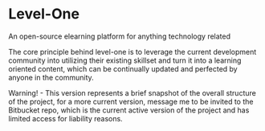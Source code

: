 # Level-One
An open-source elearning platform for anything technology related

The core principle behind level-one is to leverage the current development community into utilizing their existing skillset
and turn it into a learning oriented content, which can be continually updated and perfected by anyone in the community. 

Warning! - This version represents a brief snapshot of the overall structure of the project, for a more current version, message me to be invited to the Bitbucket repo, which is the current active version of the project and has limited access for liability reasons.
